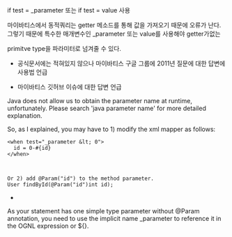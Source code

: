 if test = _parameter  또는 if test = value  사용 

마이바티스에서 동적쿼리는 getter 메소드를 통해 값을 가져오기 때문에 오류가 난다. 그렇기 때문에 특수한 매개변수인 _parameter 또는 value를 사용해야 getter가없는 

primitve type을 파라미터로 넘겨줄 수 있다.


- 공식문서에는 적혀있지 않으나 마이바티스 구글 그룹에 2011년 질문에 대한 답변에 사용법 언급


+ 마이바티스 깃허브 이슈에 대한 답변 언급

Java does not allow us to obtain the parameter name at runtime, unfortunately.
Please search 'java parameter name' for more detailed explanation.

So, as I explained, you may have to 1) modify the xml mapper as follows:
```
<when test="_parameter &lt; 0">
  id = 0-#{id}
</when>



Or 2) add @Param("id") to the method parameter.
User findById(@Param("id")int id);
```

+
As your statement has one simple type parameter without @Param annotation, you need to use the implicit name _parameter to reference it in the OGNL expression or ${}.
